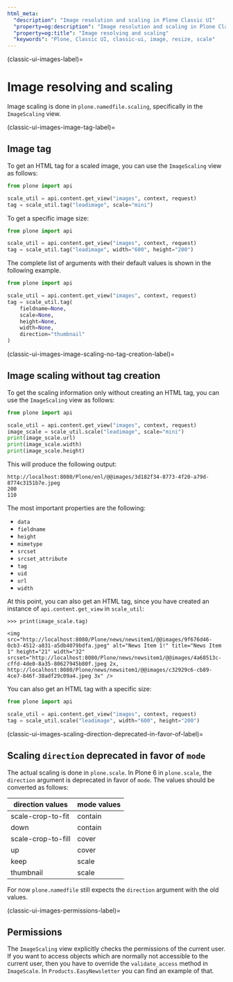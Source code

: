 ```yaml
---
html_meta:
  "description": "Image resolution and scaling in Plone Classic UI"
  "property=og:description": "Image resolution and scaling in Plone Classic UI"
  "property=og:title": "Image resolving and scaling"
  "keywords": "Plone, Classic UI, classic-ui, image, resize, scale"
---
```


(classic-ui-images-label)=

# Image resolving and scaling

Image scaling is done in `plone.namedfile.scaling`, specifically in the `ImageScaling` view.


(classic-ui-images-image-tag-label)=

## Image tag

To get an HTML tag for a scaled image, you can use the `ImageScaling` view as follows:

```python
from plone import api

scale_util = api.content.get_view("images", context, request)
tag = scale_util.tag("leadimage", scale="mini")
```

To get a specific image size:

```python
from plone import api

scale_util = api.content.get_view("images", context, request)
tag = scale_util.tag("leadimage", width="600", height="200")
```

The complete list of arguments with their default values is shown in the following example.

```python
from plone import api

scale_util = api.content.get_view("images", context, request)
tag = scale_util.tag(
    fieldname=None,
    scale=None,
    height=None,
    width=None,
    direction="thumbnail"
)
```


(classic-ui-images-image-scaling-no-tag-creation-label)=

## Image scaling without tag creation

To get the scaling information only without creating an HTML tag, you can use the `ImageScaling` view as follows:

```python
from plone import api

scale_util = api.content.get_view("images", context, request)
image_scale = scale_util.scale("leadimage", scale="mini")
print(image_scale.url)
print(image_scale.width)
print(image_scale.height)
```

This will produce the following output:

```console
http://localhost:8080/Plone/enl/@@images/3d182f34-8773-4f20-a79d-8774c3151b7e.jpeg
200
110
```

The most important properties are the following:

-   `data`
-   `fieldname`
-   `height`
-   `mimetype`
-   `srcset`
-   `srcset_attribute`
-   `tag`
-   `uid`
-   `url`
-   `width`

At this point, you can also get an HTML tag, since you have created an instance of `api.content.get_view` in `scale_util`:

```pycon
>>> print(image_scale.tag)

<img src="http://localhost:8080/Plone/news/newsitem1/@@images/9f676d46-0cb3-4512-a831-a5db4079bdfa.jpeg" alt="News Item 1!" title="News Item 1" height="21" width="32" srcset="http://localhost:8080/Plone/news/newsitem1/@@images/4a68513c-cffd-4de0-8a35-80627945b80f.jpeg 2x, http://localhost:8080/Plone/news/newsitem1/@@images/c32929c6-cb89-4ce7-846f-38adf29c09a4.jpeg 3x" />
```

You can also get an HTML tag with a specific size:

```python
from plone import api

scale_util = api.content.get_view("images", context, request)
tag = scale_util.scale("leadimage", width="600", height="200")
```


(classic-ui-images-scaling-direction-deprecated-in-favor-of-label)=

## Scaling `direction` deprecated in favor of `mode`

The actual scaling is done in `plone.scale`.
In Plone 6 in `plone.scale`, the `direction` argument is deprecated in favor of `mode`.
The values should be converted as follows:

direction values | mode values
-----------------|------------
scale-crop-to-fit | contain
down | contain
scale-crop-to-fill | cover
up | cover
keep | scale
thumbnail | scale

For now `plone.namedfile` still expects the `direction` argument with the old values.


(classic-ui-images-permissions-label)=

## Permissions

The `ImageScaling` view explicitly checks the permissions of the current user.
If you want to access objects which are normally not accessible to the current user, then you have to override the `validate_access` method in `ImageScale`.
In `Products.EasyNewsletter` you can find an example of that.
